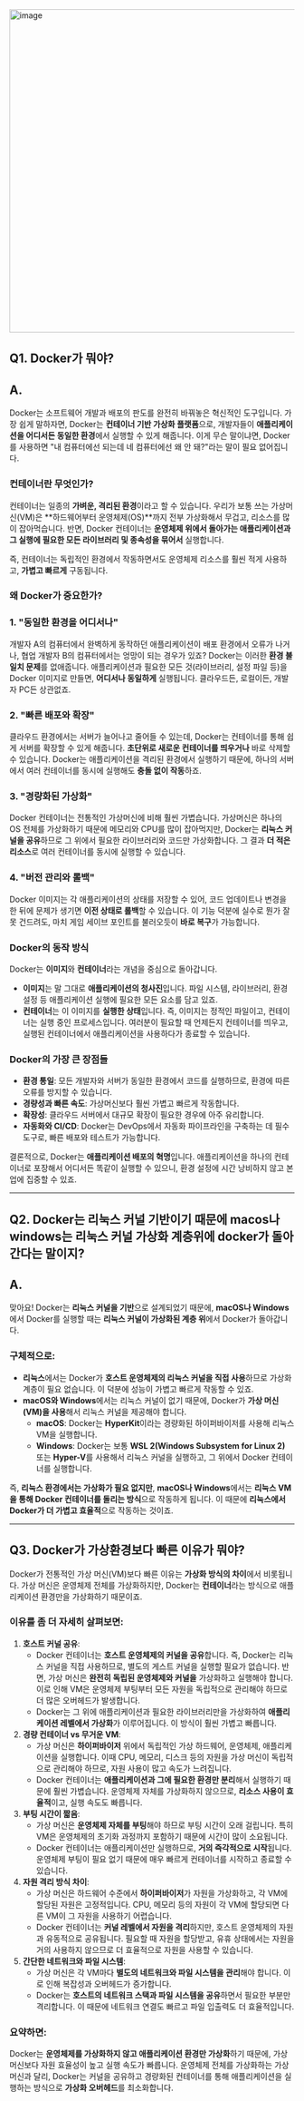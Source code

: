 <img width="570" alt="image" src="https://github.com/user-attachments/assets/606dc302-aa14-45b6-bf57-1707106063fc">

## Q1. Docker가 뭐야?

## A.

Docker는 소프트웨어 개발과 배포의 판도를 완전히 바꿔놓은 혁신적인 도구입니다. 가장 쉽게 말하자면, Docker는 **컨테이너 기반 가상화 플랫폼**으로, 개발자들이 **애플리케이션을 어디서든 동일한 환경**에서 실행할 수 있게 해줍니다. 이게 무슨 말이냐면, Docker를 사용하면 "내 컴퓨터에선 되는데 네 컴퓨터에선 왜 안 돼?"라는 말이 필요 없어집니다.

### 컨테이너란 무엇인가?

컨테이너는 일종의 **가벼운, 격리된 환경**이라고 할 수 있습니다. 우리가 보통 쓰는 가상머신(VM)은 **하드웨어부터 운영체제(OS)**까지 전부 가상화해서 무겁고, 리소스를 많이 잡아먹습니다. 반면, Docker 컨테이너는 **운영체제 위에서 돌아가는 애플리케이션과 그 실행에 필요한 모든 라이브러리 및 종속성을 묶어서** 실행합니다.

즉, 컨테이너는 독립적인 환경에서 작동하면서도 운영체제 리소스를 훨씬 적게 사용하고, **가볍고 빠르게** 구동됩니다.

### 왜 Docker가 중요한가?

### 1. **"동일한 환경을 어디서나"**

개발자 A의 컴퓨터에서 완벽하게 동작하던 애플리케이션이 배포 환경에서 오류가 나거나, 협업 개발자 B의 컴퓨터에서는 엉망이 되는 경우가 있죠? Docker는 이러한 **환경 불일치 문제**를 없애줍니다. 애플리케이션과 필요한 모든 것(라이브러리, 설정 파일 등)을 Docker 이미지로 만들면, **어디서나 동일하게** 실행됩니다. 클라우드든, 로컬이든, 개발자 PC든 상관없죠.

### 2. **"빠른 배포와 확장"**

클라우드 환경에서는 서버가 늘어나고 줄어들 수 있는데, Docker는 컨테이너를 통해 쉽게 서버를 확장할 수 있게 해줍니다. **초단위로 새로운 컨테이너를 띄우거나** 바로 삭제할 수 있습니다. Docker는 애플리케이션을 격리된 환경에서 실행하기 때문에, 하나의 서버에서 여러 컨테이너를 동시에 실행해도 **충돌 없이 작동**하죠.

### 3. **"경량화된 가상화"**

Docker 컨테이너는 전통적인 가상머신에 비해 훨씬 가볍습니다. 가상머신은 하나의 OS 전체를 가상화하기 때문에 메모리와 CPU를 많이 잡아먹지만, Docker는 **리눅스 커널을 공유**하므로 그 위에서 필요한 라이브러리와 코드만 가상화합니다. 그 결과 **더 적은 리소스**로 여러 컨테이너를 동시에 실행할 수 있습니다.

### 4. **"버전 관리와 롤백"**

Docker 이미지는 각 애플리케이션의 상태를 저장할 수 있어, 코드 업데이트나 변경을 한 뒤에 문제가 생기면 **이전 상태로 롤백**할 수 있습니다. 이 기능 덕분에 실수로 뭔가 잘못 건드려도, 마치 게임 세이브 포인트를 불러오듯이 **바로 복구**가 가능합니다.

### Docker의 동작 방식

Docker는 **이미지**와 **컨테이너**라는 개념을 중심으로 돌아갑니다.

- **이미지**는 말 그대로 **애플리케이션의 청사진**입니다. 파일 시스템, 라이브러리, 환경 설정 등 애플리케이션 실행에 필요한 모든 요소를 담고 있죠.
- **컨테이너**는 이 이미지를 **실행한 상태**입니다. 즉, 이미지는 정적인 파일이고, 컨테이너는 실행 중인 프로세스입니다. 여러분이 필요할 때 언제든지 컨테이너를 띄우고, 실행된 컨테이너에서 애플리케이션을 사용하다가 종료할 수 있습니다.

### Docker의 가장 큰 장점들

- **환경 통일**: 모든 개발자와 서버가 동일한 환경에서 코드를 실행하므로, 환경에 따른 오류를 방지할 수 있습니다.
- **경량성과 빠른 속도**: 가상머신보다 훨씬 가볍고 빠르게 작동합니다.
- **확장성**: 클라우드 서버에서 대규모 확장이 필요한 경우에 아주 유리합니다.
- **자동화와 CI/CD**: Docker는 DevOps에서 자동화 파이프라인을 구축하는 데 필수 도구로, 빠른 배포와 테스트가 가능합니다.

결론적으로, Docker는 **애플리케이션 배포의 혁명**입니다. 애플리케이션을 하나의 컨테이너로 포장해서 어디서든 똑같이 실행할 수 있으니, 환경 설정에 시간 낭비하지 않고 본업에 집중할 수 있죠.

---

## Q2. Docker는 리눅스 커널 기반이기 때문에 macos나 windows는 리눅스 커널 가상화 계층위에 docker가 돌아간다는 말이지?

## A.

맞아요! Docker는 **리눅스 커널을 기반**으로 설계되었기 때문에, **macOS나 Windows**에서 Docker를 실행할 때는 **리눅스 커널이 가상화된 계층 위**에서 Docker가 돌아갑니다.

### 구체적으로:

- **리눅스**에서는 Docker가 **호스트 운영체제의 리눅스 커널을 직접 사용**하므로 가상화 계층이 필요 없습니다. 이 덕분에 성능이 가볍고 빠르게 작동할 수 있죠.
- **macOS와 Windows**에서는 리눅스 커널이 없기 때문에, Docker가 **가상 머신(VM)을 사용**해서 리눅스 커널을 제공해야 합니다.
    - **macOS**: Docker는 **HyperKit**이라는 경량화된 하이퍼바이저를 사용해 리눅스 VM을 실행합니다.
    - **Windows**: Docker는 보통 **WSL 2(Windows Subsystem for Linux 2)** 또는 **Hyper-V**를 사용해서 리눅스 커널을 실행하고, 그 위에서 Docker 컨테이너를 실행합니다.

즉, **리눅스 환경에서는 가상화가 필요 없지만**, **macOS나 Windows**에서는 **리눅스 VM을 통해 Docker 컨테이너를 돌리는 방식**으로 작동하게 됩니다. 이 때문에 **리눅스에서 Docker가 더 가볍고 효율적**으로 작동하는 것이죠.

---

## Q3. Docker가 가상환경보다 빠른 이유가 뭐야?

Docker가 전통적인 가상 머신(VM)보다 빠른 이유는 **가상화 방식의 차이**에서 비롯됩니다. 가상 머신은 운영체제 전체를 가상화하지만, Docker는 **컨테이너**라는 방식으로 애플리케이션 환경만을 가상화하기 때문이죠.

### 이유를 좀 더 자세히 살펴보면:

1. **호스트 커널 공유**:
    - Docker 컨테이너는 **호스트 운영체제의 커널을 공유**합니다. 즉, Docker는 리눅스 커널을 직접 사용하므로, 별도의 게스트 커널을 실행할 필요가 없습니다. 반면, 가상 머신은 **완전히 독립된 운영체제와 커널을** 가상화하고 실행해야 합니다. 이로 인해 VM은 운영체제 부팅부터 모든 자원을 독립적으로 관리해야 하므로 더 많은 오버헤드가 발생합니다.
    - Docker는 그 위에 애플리케이션과 필요한 라이브러리만을 가상화하여 **애플리케이션 레벨에서 가상화**가 이루어집니다. 이 방식이 훨씬 가볍고 빠릅니다.
2. **경량 컨테이너 vs 무거운 VM**:
    - 가상 머신은 **하이퍼바이저** 위에서 독립적인 가상 하드웨어, 운영체제, 애플리케이션을 실행합니다. 이때 CPU, 메모리, 디스크 등의 자원을 가상 머신이 독립적으로 관리해야 하므로, 자원 사용이 많고 속도가 느려집니다.
    - Docker 컨테이너는 **애플리케이션과 그에 필요한 환경만 분리**해서 실행하기 때문에 훨씬 가볍습니다. 운영체제 자체를 가상화하지 않으므로, **리소스 사용이 효율적**이고, 실행 속도도 빠릅니다.
3. **부팅 시간이 짧음**:
    - 가상 머신은 **운영체제 자체를 부팅**해야 하므로 부팅 시간이 오래 걸립니다. 특히 VM은 운영체제의 초기화 과정까지 포함하기 때문에 시간이 많이 소요됩니다.
    - Docker 컨테이너는 애플리케이션만 실행하므로, **거의 즉각적으로 시작**됩니다. 운영체제 부팅이 필요 없기 때문에 매우 빠르게 컨테이너를 시작하고 종료할 수 있습니다.
4. **자원 격리 방식 차이**:
    - 가상 머신은 하드웨어 수준에서 **하이퍼바이저**가 자원을 가상화하고, 각 VM에 할당된 자원은 고정적입니다. CPU, 메모리 등의 자원이 각 VM에 할당되면 다른 VM이 그 자원을 사용하기 어렵습니다.
    - Docker 컨테이너는 **커널 레벨에서 자원을 격리**하지만, 호스트 운영체제의 자원과 유동적으로 공유됩니다. 필요할 때 자원을 할당받고, 유휴 상태에서는 자원을 거의 사용하지 않으므로 더 효율적으로 자원을 사용할 수 있습니다.
5. **간단한 네트워크와 파일 시스템**:
    - 가상 머신은 각 VM마다 **별도의 네트워크와 파일 시스템을 관리**해야 합니다. 이로 인해 복잡성과 오버헤드가 증가합니다.
    - Docker는 **호스트의 네트워크 스택과 파일 시스템을 공유**하면서 필요한 부분만 격리합니다. 이 때문에 네트워크 연결도 빠르고 파일 입출력도 더 효율적입니다.

### 요약하면:

Docker는 **운영체제를 가상화하지 않고 애플리케이션 환경만 가상화**하기 때문에, 가상 머신보다 자원 효율성이 높고 실행 속도가 빠릅니다. 운영체제 전체를 가상화하는 가상 머신과 달리, Docker는 커널을 공유하고 경량화된 컨테이너를 통해 애플리케이션을 실행하는 방식으로 **가상화 오버헤드**를 최소화합니다.

